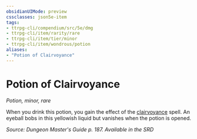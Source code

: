 ```yaml
---
obsidianUIMode: preview
cssclasses: json5e-item
tags:
- ttrpg-cli/compendium/src/5e/dmg
- ttrpg-cli/item/rarity/rare
- ttrpg-cli/item/tier/minor
- ttrpg-cli/item/wondrous/potion
aliases: 
- "Potion of Clairvoyance"
---
```

# Potion of Clairvoyance
*Potion, minor, rare*  



When you drink this potion, you gain the effect of the [clairvoyance](/3-Mechanics/CLI/Compendium/spells/clairvoyance.md) spell. An eyeball bobs in this yellowish liquid but vanishes when the potion is opened.

*Source: Dungeon Master's Guide p. 187. Available in the <span title='Systems Reference Document (5.1)'>SRD</span>*
